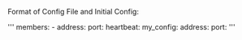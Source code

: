 Format of Config File and Initial Config:

'''
members:
    - address:
      port:
      heartbeat:
my_config:
    address:
    port:
'''
